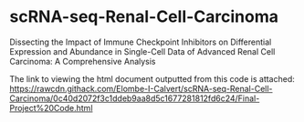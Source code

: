 # scRNA-seq-Renal-Cell-Carcinoma
Dissecting the Impact of Immune Checkpoint Inhibitors on Differential Expression and Abundance in Single-Cell Data of Advanced Renal Cell Carcinoma: A Comprehensive Analysis

The link to viewing the html document outputted from this code is attached: https://rawcdn.githack.com/Elombe-I-Calvert/scRNA-seq-Renal-Cell-Carcinoma/0c40d2072f3c1ddeb9aa8d5c1677281812fd6c24/Final-Project%20Code.html

